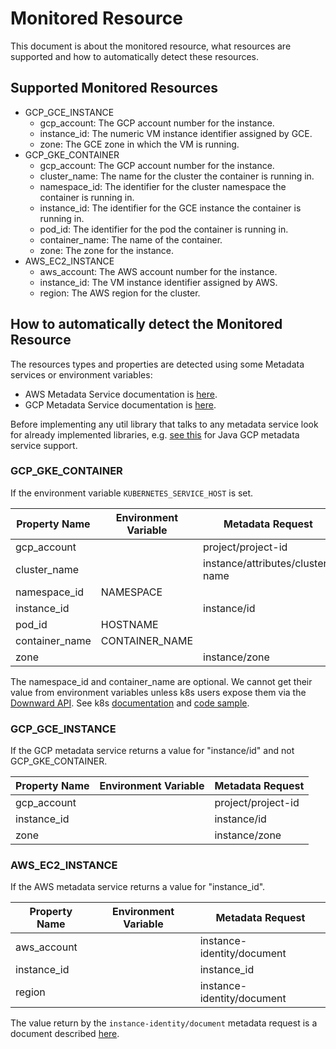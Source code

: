 # Monitored Resource

This document is about the monitored resource, what resources are supported and how to automatically
detect these resources.

## Supported Monitored Resources

* GCP_GCE_INSTANCE
  * gcp_account: The GCP account number for the instance.
  * instance_id: The numeric VM instance identifier assigned by GCE.
  * zone: The GCE zone in which the VM is running.
* GCP_GKE_CONTAINER
  * gcp_account: The GCP account number for the instance.
  * cluster_name: The name for the cluster the container is running in.
  * namespace_id: The identifier for the cluster namespace the container is running in.
  * instance_id: The identifier for the GCE instance the container is running in.
  * pod_id: The identifier for the pod the container is running in.
  * container_name: The name of the container.
  * zone: The zone for the instance.
* AWS_EC2_INSTANCE
  * aws_account: The AWS account number for the instance.
  * instance_id: The VM instance identifier assigned by AWS.
  * region: The AWS region for the cluster.
  
## How to automatically detect the Monitored Resource

The resources types and properties are detected using some Metadata services or environment 
variables:
* AWS Metadata Service documentation is [here][AWSMetadata].
* GCP Metadata Service documentation is [here][GCPMetadata].

Before implementing any util library that talks to any metadata service look for already 
implemented libraries, e.g. [see this][GCPMetadataJavaExmple] for Java GCP metadata service support.


### GCP_GKE_CONTAINER

If the environment variable `KUBERNETES_SERVICE_HOST` is set.

| Property Name  | Environment Variable | Metadata Request                 |
|----------------|----------------------|----------------------------------|
| gcp_account    |                      | project/project-id               |
| cluster_name   |                      | instance/attributes/cluster-name |
| namespace_id   | NAMESPACE            |                                  |
| instance_id    |                      | instance/id                      |
| pod_id         | HOSTNAME             |                                  |
| container_name | CONTAINER_NAME       |                                  |
| zone           |                      | instance/zone                    |

The namespace_id and container_name are optional. We cannot get their value from environment
variables unless k8s users expose them via the [Downward API][DownwardAPI]. See k8s
[documentation][K8SDocumentation] and [code sample][K8SCodeSample].

### GCP_GCE_INSTANCE

If the GCP metadata service returns a value for "instance/id" and not GCP_GKE_CONTAINER.

| Property Name  | Environment Variable | Metadata Request   |
|----------------|----------------------|--------------------|
| gcp_account    |                      | project/project-id |
| instance_id    |                      | instance/id        |
| zone           |                      | instance/zone      |

### AWS_EC2_INSTANCE
 
If the AWS metadata service returns a value for "instance_id".

| Property Name  | Environment Variable | Metadata Request           |
|----------------|----------------------|----------------------------|
| aws_account    |                      | instance-identity/document |
| instance_id    |                      | instance_id                |
| region         |                      | instance-identity/document |

The value return by the `instance-identity/document` metadata request is a document described 
[here][AWSMetadataIdentityDocument].

[AWSMetadata]: https://docs.aws.amazon.com/AWSEC2/latest/UserGuide/ec2-instance-metadata.html#instancedata-data-retrieval
[AWSMetadataIdentityDocument]: https://docs.aws.amazon.com/AWSEC2/latest/UserGuide/instance-identity-documents.html
[DownwardAPI]: https://kubernetes.io/docs/tasks/inject-data-application/downward-api-volume-expose-pod-information/
[GCPMetadata]: https://cloud.google.com/compute/docs/storing-retrieving-metadata
[GCPMetadataJavaExmple]: https://github.com/GoogleCloudPlatform/google-cloud-java/blob/master/google-cloud-core/src/main/java/com/google/cloud/MetadataConfig.java
[K8SDocumentation]: https://cloud.google.com/kubernetes-engine/docs/tutorials/custom-metrics-autoscaling#exporting_metrics_from_the_application
[K8SCodeSample]: https://github.com/GoogleCloudPlatform/kubernetes-engine-samples/blob/master/custom-metrics-autoscaling/direct-to-sd/sd_dummy_exporter.go
